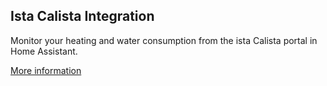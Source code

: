 ## Ista Calista Integration

Monitor your heating and water consumption from the ista Calista portal in Home Assistant.

[More information](https://github.com/herruzo99/ista-calista)
